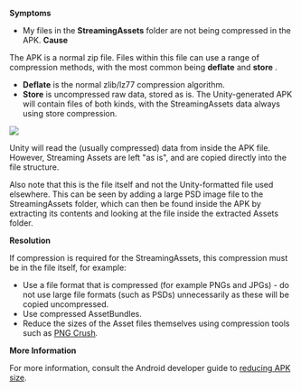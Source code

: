 
        

**Symptoms** 

*   My files in the  **StreamingAssets**  folder are not being compressed in the APK.
 **Cause** 

The APK is a normal zip file. Files within this file can use a range of compression methods, with the most common being **deflate** and **store** . 

*   **Deflate**  is the normal zlib/lz77 compression algorithm.
*   **Store**  is uncompressed raw data, stored as is.
The Unity-generated APK will contain files of both kinds, with the StreamingAssets data ​always​ using store compression.

![](/hc/en-us/article_attachments/208052363/apkCompression.png)

Unity will read the (usually compressed) data from inside the APK file. However, Streaming Assets are left "as is", and are copied directly into the file structure.

Also note that this is the file itself and not the Unity-formatted file used elsewhere. This can be seen by adding a large PSD image file to the StreamingAssets folder, which can then be found inside the APK by extracting its contents and looking at the file inside the extracted Assets folder.

**Resolution** 

If compression is required for the StreamingAssets, this compression must be in the file itself, for example:

*   Use a file format that is compressed (for example PNGs and JPGs) - do not use large file formats (such as PSDs) unnecessarily as these will be copied uncompressed.
*   Use compressed AssetBundles.
*   Reduce the sizes of the Asset files themselves using compression tools such as [PNG Crush](http://pngcrush.com/)*.* 

 **More Information** 

For more information, consult the Android developer guide to [reducing APK size](https://developer.android.com/topic/performance/reduce-apk-size.html).


      